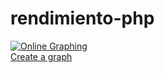 # rendimiento-php

<a href="https://www.chartgo.com/share.do?id=50e3bd52aa"> <img src="https://www.chartgo.com/embed.do?id=50e3bd52aa" title="ChartGo.com" alt="Online Graphing" border="0" /></a><br/><a href="http://www.ChartGo.com">Create a graph</a>
